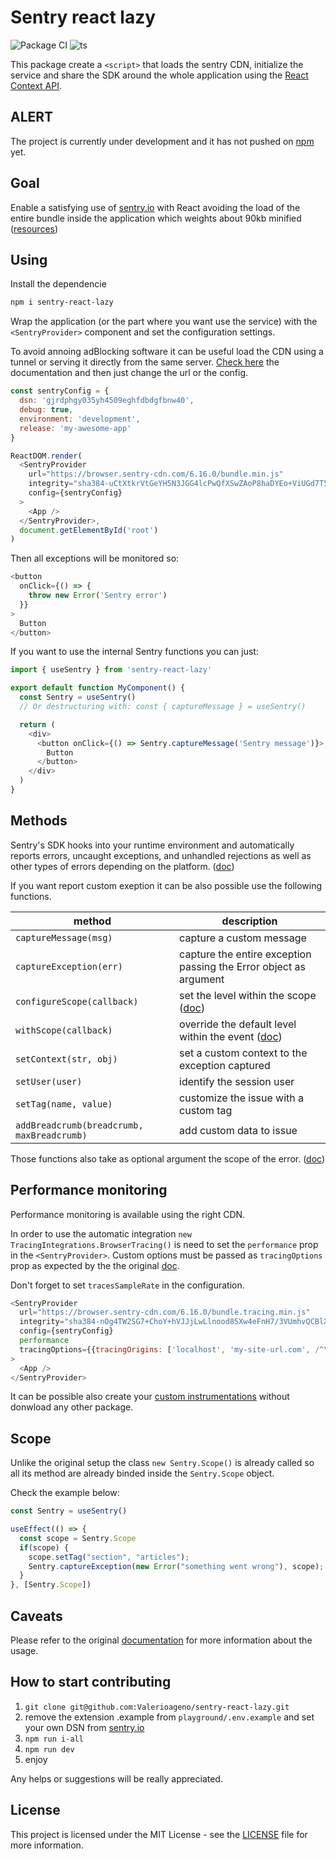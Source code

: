 # Sentry react lazy

![Package CI](https://github.com/Valerioageno/sentry-react-lazy/actions/workflows/main.yml/badge.svg)
![ts](https://badgen.net/badge/-/TypeScript/blue?icon=typescript&label)

This package create a `<script>` that loads the sentry CDN,
initialize the service and share the SDK around the whole application using the [React Context API](https://reactjs.org/docs/context.html).

## ALERT

The project is currently under development and it has not pushed on [npm](https://www.npmjs.com/) yet.

## Goal

Enable a satisfying use of [sentry.io](https://sentry.io/welcome/) with React avoiding the load of the
entire bundle inside the application which weights about 90kb
minified ([resources](https://bundlephobia.com/package/@sentry/react@6.15.0))

## Using

Install the dependencie

```bash
npm i sentry-react-lazy
```

Wrap the application (or the part where you want use the service) with the `<SentryProvider>` component and
set the configuration settings.

To avoid annoing adBlocking software it can be useful load the CDN
using a tunnel or serving it directly from the same server.
[Check here](https://docs.sentry.io/platforms/javascript/guides/react/troubleshooting/)
the documentation and then just change the url or the config.

```javascript
const sentryConfig = {
  dsn: 'gjrdphgy035yh4509eghfdbdgfbnw40',
  debug: true,
  environment: 'development',
  release: 'my-awesome-app'
}

ReactDOM.render(
  <SentryProvider
    url="https://browser.sentry-cdn.com/6.16.0/bundle.min.js"
    integrity="sha384-uCtXtkrVtGeYH5N3JGG4lcPwQfXSwZAoP8haDYEo+ViUGd7T56ti5p3CDmK3ausF"
    config={sentryConfig}
  >
    <App />
  </SentryProvider>,
  document.getElementById('root')
)
```

Then all exceptions will be monitored so:

```javascript
<button
  onClick={() => {
    throw new Error('Sentry error')
  }}
>
  Button
</button>
```

If you want to use the internal Sentry functions you can just:

```javascript
import { useSentry } from 'sentry-react-lazy'

export default function MyComponent() {
  const Sentry = useSentry()
  // Or destructuring with: const { captureMessage } = useSentry()

  return (
    <div>
      <button onClick={() => Sentry.captureMessage('Sentry message')}>
        Button
      </button>
    </div>
  )
}
```

## Methods

Sentry's SDK hooks into your runtime environment and automatically
reports errors, uncaught exceptions, and unhandled rejections as well
as other types of errors depending on the platform. ([doc](https://docs.sentry.io/platforms/javascript/usage/))

If you want report custom exeption it can be also possible use the following functions.

| method     | description      |
| -------------------------- | -- |
| `captureMessage(msg)`  | capture a custom message    |
| `captureException(err)`| capture the entire exception passing the Error object as argument   |
| `configureScope(callback)`| set the level within the scope ([doc](https://docs.sentry.io/platforms/javascript/usage/set-level/))|
| `withScope(callback)` | override the default level within the event ([doc](https://docs.sentry.io/platforms/javascript/usage/set-level/)) |
| `setContext(str, obj)` | set a custom context to the exception captured |
| `setUser(user)` | identify the session user |
| `setTag(name, value)` | customize the issue with a custom tag |
| `addBreadcrumb(breadcrumb, maxBreadcrumb)` | add custom data to issue |

Those functions also take as optional argument the scope of the error. ([doc](https://docs.sentry.io/platforms/javascript/usage/set-level/))

## Performance monitoring

Performance monitoring is available using the right CDN.

In order to use the automatic integration `new TracingIntegrations.BrowserTracing()` is need to set the `performance`
prop in the `<SentryProvider>`. Custom options must be passed as `tracingOptions` prop as expected by the the original
[doc](https://docs.sentry.io/platforms/javascript/performance/instrumentation/automatic-instrumentation/#configuration-options).

 Don't forget to set `tracesSampleRate` in the configuration.

```javascript
<SentryProvider
  url="https://browser.sentry-cdn.com/6.16.0/bundle.tracing.min.js"
  integrity="sha384-nOg4TW2SG7+ChoY+hVJJjLwLlnood85Xw4eFnH7/3VUmhvQCBlXO4KHlLkV/4JmG"
  config={sentryConfig}
  performance
  tracingOptions={{tracingOrigins: ['localhost', 'my-site-url.com', /^\//]}}
>
  <App />
</SentryProvider>
```

It can be possible also create your [custom instrumentations](https://docs.sentry.io/platforms/javascript/performance/instrumentation/custom-instrumentation/)
without donwload any other package.

## Scope

Unlike the original setup the class `new Sentry.Scope()` is already called so all its method are already binded inside the `Sentry.Scope` object.

Check the example below:

```javascript
const Sentry = useSentry()

useEffect(() => {
  const scope = Sentry.Scope
  if(scope) {
    scope.setTag("section", "articles");
    Sentry.captureException(new Error("something went wrong"), scope);
  }
}, [Sentry.Scope])

```

## Caveats

Please refer to the original [documentation](https://docs.sentry.io/platforms/javascript/) for more information about the usage.

## How to start contributing

1. `git clone git@github.com:Valerioageno/sentry-react-lazy.git`
2. remove the extension .example from `playground/.env.example` and set your own DSN from [sentry.io](https://sentry.io)
3. `npm run i-all`
4. `npm run dev`
5. enjoy

Any helps or suggestions will be really appreciated.

## License

This project is licensed under the MIT License - see the [LICENSE](LICENSE) file for more information.
